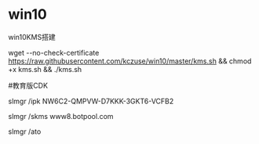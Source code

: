 # win10
win10KMS搭建

wget --no-check-certificate https://raw.githubusercontent.com/kczuse/win10/master/kms.sh && chmod +x kms.sh && ./kms.sh

#教育版CDK

slmgr /ipk NW6C2-QMPVW-D7KKK-3GKT6-VCFB2

slmgr /skms www8.botpool.com

slmgr /ato
